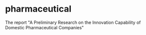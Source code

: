 # pharmaceutical
The report "A Preliminary Research on the Innovation Capability of Domestic Pharmaceutical Companies"
